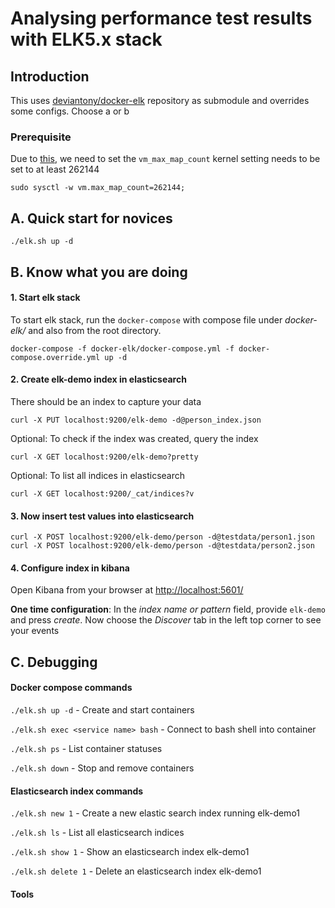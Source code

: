 # Analysing performance test results with ELK5.x stack
## Introduction
This uses [deviantony/docker-elk](https://github.com/deviantony/docker-elk) 
repository as submodule and overrides some configs.
Choose a or b

### Prerequisite
Due to [this](https://www.elastic.co/guide/en/elasticsearch/reference/current/docker.html#docker-cli-run-prod-mode), 
we need to set the `vm_max_map_count` 
kernel setting needs to be set to at least 262144 
```
sudo sysctl -w vm.max_map_count=262144;
```

## A. Quick start for novices
``` 
./elk.sh up -d
```

## B. Know what you are doing

#### 1. Start elk stack 
To start elk stack, run the `docker-compose` with compose file 
under _docker-elk/_ and also from the root directory. 
```
docker-compose -f docker-elk/docker-compose.yml -f docker-compose.override.yml up -d
```

#### 2. Create elk-demo index in elasticsearch
There should be an index to capture your data
```
curl -X PUT localhost:9200/elk-demo -d@person_index.json
```
Optional: To check if the index was created, query the index 
```
curl -X GET localhost:9200/elk-demo?pretty
```
Optional: To list all indices in elasticsearch
```
curl -X GET localhost:9200/_cat/indices?v
```

#### 3. Now insert test values into elasticsearch 
```
curl -X POST localhost:9200/elk-demo/person -d@testdata/person1.json
curl -X POST localhost:9200/elk-demo/person -d@testdata/person2.json
```

#### 4. Configure index in kibana
 Open Kibana from your browser at 
 [http://localhost:5601/](http://localhost:5601/)
 
 **One time configuration**: In the _index name or pattern_ field, 
 provide `elk-demo` and press _create_. 
 Now choose the _Discover_ tab in the left top corner to see your events 
 
 ## C. Debugging
 
 #### Docker compose commands
```./elk.sh up -d``` - Create and start containers

```./elk.sh exec <service name> bash``` - Connect to bash shell into container

```./elk.sh ps``` - List container statuses

```./elk.sh down``` - Stop and remove containers
 

#### Elasticsearch index commands
```./elk.sh new 1``` - Create a new elastic search index running elk-demo1

```./elk.sh ls``` - List all elasticsearch indices

```./elk.sh show 1``` - Show an elasticsearch index elk-demo1

```./elk.sh delete 1``` - Delete an elasticsearch index elk-demo1

#### Tools


 
